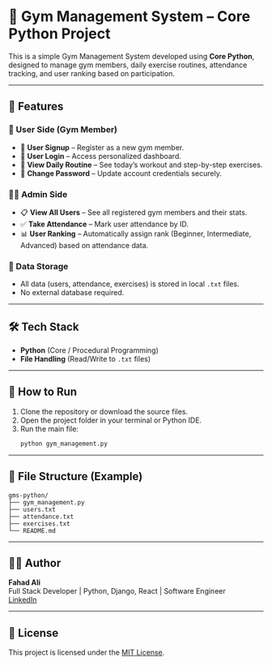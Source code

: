 
# 💪 Gym Management System – Core Python Project

This is a simple Gym Management System developed using **Core Python**, designed to manage gym members, daily exercise routines, attendance tracking, and user ranking based on participation.

---

## 📌 Features

### 👤 User Side (Gym Member)
- 📝 **User Signup** – Register as a new gym member.
- 🔐 **User Login** – Access personalized dashboard.
- 📆 **View Daily Routine** – See today’s workout and step-by-step exercises.
- 🔑 **Change Password** – Update account credentials securely.

### 🧑‍💼 Admin Side
- 📋 **View All Users** – See all registered gym members and their stats.
- ✅ **Take Attendance** – Mark user attendance by ID.
- 📊 **User Ranking** – Automatically assign rank (Beginner, Intermediate, Advanced) based on attendance data.

### 💾 Data Storage
- All data (users, attendance, exercises) is stored in local `.txt` files.
- No external database required.

---

## 🛠️ Tech Stack

- **Python** (Core / Procedural Programming)
- **File Handling** (Read/Write to `.txt` files)

---

## 🚀 How to Run

1. Clone the repository or download the source files.
2. Open the project folder in your terminal or Python IDE.
3. Run the main file:
   ```bash
   python gym_management.py
   ```

---

## 📂 File Structure (Example)

```
gms-python/
├── gym_management.py
├── users.txt
├── attendance.txt
├── exercises.txt
└── README.md
```

---

## 👨‍💻 Author

**Fahad Ali**  
Full Stack Developer | Python, Django, React | Software Engineer  
[LinkedIn](https://www.linkedin.com/in/fahadali1078)

---

## 📃 License

This project is licensed under the [MIT License](LICENSE).
